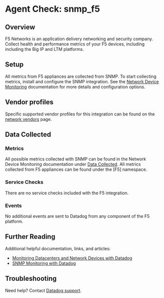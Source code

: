 # Agent Check: snmp_f5

## Overview

F5 Networks is an application delivery networking and security company. Collect health and performance metrics of your F5 devices, including including the Big IP and LTM platforms.

## Setup

All metrics from F5 appliances are collected from SNMP. To start collecting metrics, install and configure the SNMP integration. See the [Network Device Monitoring][2] documentation for more details and configuration options.

## Vendor profiles

Specific supported vendor profiles for this integration can be found on the [network vendors][6] page.

## Data Collected

### Metrics

All possible metrics collected with SNMP can be found in the Network Device Monitoring documentation under [Data Collected][1]. All metrics collected from F5 appliances can be found under the [F5] namespace.

### Service Checks

There are no service checks included with the F5 integration.

### Events

No additional events are sent to Datadog from any component of the F5 platform.

## Further Reading

Additional helpful documentation, links, and articles:

* [Monitoring Datacenters and Network Devices with Datadog][4]
* [SNMP Monitoring with Datadog][3]

## Troubleshooting

Need help? Contact [Datadog support][5].

[1]: https://docs.datadoghq.com/network_monitoring/devices/data
[2]: https://docs.datadoghq.com/network_monitoring/devices/setup
[3]: https://www.datadoghq.com/blog/monitor-snmp-with-datadog/
[4]: https://www.datadoghq.com/blog/datacenter-monitoring-dashboards/
[5]: https://docs.datadoghq.com/help/
[6]: https://docs.datadoghq.com/network_monitoring/devices/#vendor-profiles

